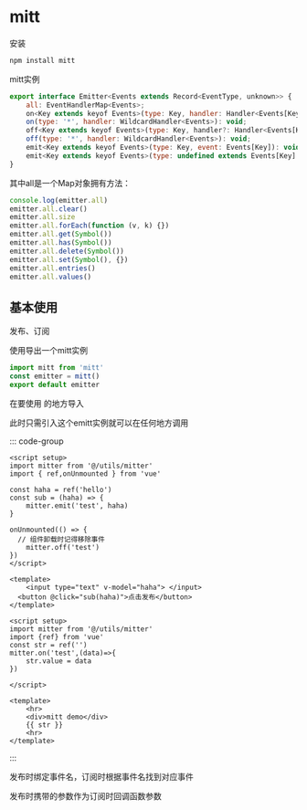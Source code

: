 # mitt

安装

```bash
npm install mitt
```

mitt实例

```js
export interface Emitter<Events extends Record<EventType, unknown>> {
    all: EventHandlerMap<Events>;
    on<Key extends keyof Events>(type: Key, handler: Handler<Events[Key]>): void;
    on(type: '*', handler: WildcardHandler<Events>): void;
    off<Key extends keyof Events>(type: Key, handler?: Handler<Events[Key]>): void;
    off(type: '*', handler: WildcardHandler<Events>): void;
    emit<Key extends keyof Events>(type: Key, event: Events[Key]): void;
    emit<Key extends keyof Events>(type: undefined extends Events[Key] ? Key : never): void;
}
```

其中all是一个Map对象拥有方法：

```js
console.log(emitter.all)
emitter.all.clear()
emitter.all.size
emitter.all.forEach(function (v, k) {})
emitter.all.get(Symbol())
emitter.all.has(Symbol())
emitter.all.delete(Symbol())
emitter.all.set(Symbol(), {})
emitter.all.entries()
emitter.all.values()
```





## 基本使用

发布、订阅

使用导出一个mitt实例

```typescript
import mitt from 'mitt'
const emitter = mitt()
export default emitter
```

在要使用 的地方导入

此时只需引入这个emitt实例就可以在任何地方调用


::: code-group

```vue[发布]
<script setup>
import mitter from '@/utils/mitter'
import { ref,onUnmounted } from 'vue'

const haha = ref('hello')
const sub = (haha) => {
    mitter.emit('test', haha)
}

onUnmounted(() => {
  // 组件卸载时记得移除事件
    mitter.off('test')
})
</script>

<template>
    <input type="text" v-model="haha"> </input>
  <button @click="sub(haha)">点击发布</button>
</template>
```

```vue[订阅]
<script setup>
import mitter from '@/utils/mitter'
import {ref} from 'vue'
const str = ref('')
mitter.on('test',(data)=>{
    str.value = data
})

</script>

<template>
    <hr>
    <div>mitt demo</div>
    {{ str }}
    <hr>
</template>
```





:::

发布时绑定事件名，订阅时根据事件名找到对应事件

发布时携带的参数作为订阅时回调函数参数